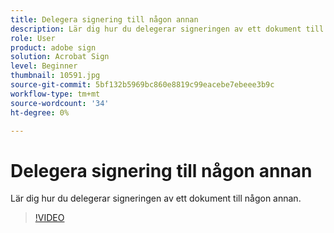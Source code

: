 ```yaml
---
title: Delegera signering till någon annan
description: Lär dig hur du delegerar signeringen av ett dokument till någon annan
role: User
product: adobe sign
solution: Acrobat Sign
level: Beginner
thumbnail: 10591.jpg
source-git-commit: 5bf132b5969bc860e8819c99eacebe7ebeee3b9c
workflow-type: tm+mt
source-wordcount: '34'
ht-degree: 0%

---
```


# Delegera signering till någon annan

Lär dig hur du delegerar signeringen av ett dokument till någon annan.

>[!VIDEO](https://video.tv.adobe.com/v/343856?hidetitle=true)

